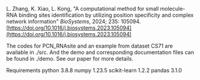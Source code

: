 L. Zhang, K. Xiao, L. Kong, "A computational method for small molecule-RNA binding sites identification by utilizing position specificity and complex network information" *BioSystems*, 2024; 235: 105094. [https://doi.org/10.1016/j.biosystems.2023.105094](https://doi.org/10.1016/j.biosystems.2023.105094)

The  codes for PCN_RNAsite and an example from dataset CS71 are available in ./src. And the demo and corresponding documentation files can be found in ./demo. See our paper for more details.


Requirements
python 3.8.8
numpy 1.23.5
scikit-learn 1.2.2
pandas 3.1.0

